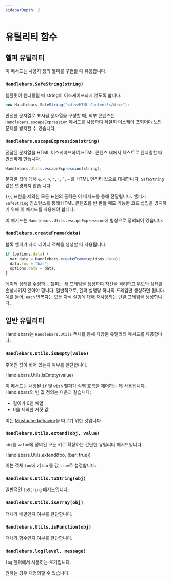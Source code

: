```yaml
---
sidebarDepth: 2
---
```


# 유틸리티 함수

## 헬퍼 유틸리티

이 메서드는 사용자 정의 헬퍼를 구현할 때 유용합니다.

### `Handlebars.SafeString(string)`

템플릿이 렌더링될 때 string이 이스케이프되지 않도록 합니다.

```js
new Handlebars.SafeString("<div>HTML Content!</div>");
```

안전한 문자열로 표시될 문자열을 구성할 때, 외부 콘텐츠는 `Handlebars.escapeExpression` 메서드를 사용하여 적절히 이스케이
프되어야 보안 문제를 방지할 수 있습니다.

### `Handlebars.escapeExpression(string)`

전달된 문자열을 HTML 이스케이프하여 HTML 콘텐츠 내에서 텍스트로 렌더링할 때 안전하게 만듭니다.

```js
Handlebars.Utils.escapeExpression(string);
```

문자열 값에 대해 `&`, `<`, `>`, `"`, `'`, `` ` ``, `=` 를 HTML 엔티티 값으로 대체합니다. `SafeString` 값은 변경되지 않습
니다.

`{{{` 표현을 제외한 모든 표현의 출력은 이 메서드를 통해 전달됩니다. 헬퍼가 `SafeString` 인스턴스를 통해 HTML 콘텐츠를 반
환할 때도 가능한 코드 삽입을 방지하기 위해 이 메서드를 사용해야 합니다.

이 메서드는 `Handlebars.Utils.escapeExpression`에 별칭으로 정의되어 있습니다.

### `Handlebars.createFrame(data)`

블록 헬퍼가 자식 데이터 객체를 생성할 때 사용됩니다.

```js
if (options.data) {
  var data = Handlebars.createFrame(options.data);
  data.foo = "bar";
  options.data = data;
}
```

데이터 상태를 수정하는 헬퍼는 새 프레임을 생성하여 자신을 격리하고 부모의 상태를 손상시키지 않아야 합니다. 일반적으로,
헬퍼 실행당 하나의 프레임만 생성하면 됩니다. 예를 들어, `each` 반복자는 모든 자식 실행에 대해 재사용되는 단일 프레임을
생성합니다.

## 일반 유틸리티

Handlebars는 `Handlebars.Utils` 객체를 통해 다양한 유틸리티 메서드를 제공합니다.

### `Handlebars.Utils.isEmpty(value)`

주어진 값이 비어 있는지 여부를 판단합니다.

Handlebars.Utils.isEmpty(value)

이 메서드는 내장된 `if` 및 `with` 헬퍼가 실행 흐름을 제어하는 데 사용됩니다. Handlebars의 빈 값 정의는 다음과 같습니다:

- 길이가 0인 배열
- 0을 제외한 거짓 값

이는 [Mustache behavior](http://mustache.github.io/mustache.5.html#Sections)을 따르기 위한 것입니다.

### `Handlebars.Utils.extend(obj, value)`

`obj`를 `value`에 정의된 모든 키로 확장하는 간단한 유틸리티 메서드입니다.

Handlebars.Utils.extend(foo, {bar: true})

이는 객체 `foo`에 키 `bar`를 값 `true`로 설정합니다.

### `Handlebars.Utils.toString(obj)`

일반적인 `toString` 메서드입니다.

### `Handlebars.Utils.isArray(obj)`

객체가 배열인지 여부를 판단합니다.

### `Handlebars.Utils.isFunction(obj)`

객체가 함수인지 여부를 판단합니다.

### `Handlebars.log(level, message)`

`log` 헬퍼에서 사용하는 로거입니다.

원하는 경우 재정의할 수 있습니다.
